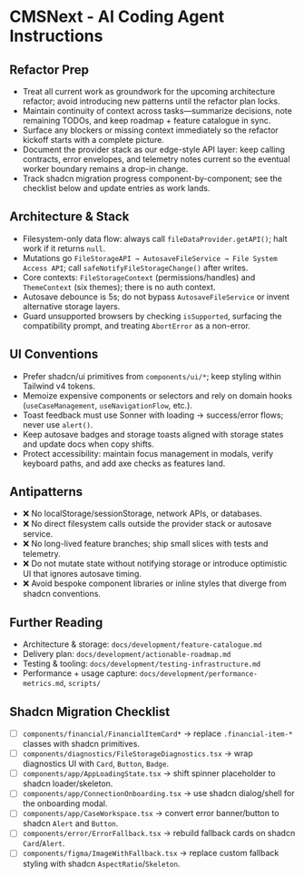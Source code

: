# CMSNext - AI Coding Agent Instructions

## Refactor Prep
- Treat all current work as groundwork for the upcoming architecture refactor; avoid introducing new patterns until the refactor plan locks.
- Maintain continuity of context across tasks—summarize decisions, note remaining TODOs, and keep roadmap + feature catalogue in sync.
- Surface any blockers or missing context immediately so the refactor kickoff starts with a complete picture.
- Document the provider stack as our edge-style API layer: keep calling contracts, error envelopes, and telemetry notes current so the eventual worker boundary remains a drop-in change.
- Track shadcn migration progress component-by-component; see the checklist below and update entries as work lands.

## Architecture & Stack
- Filesystem-only data flow: always call `fileDataProvider.getAPI()`; halt work if it returns `null`.
- Mutations go `FileStorageAPI → AutosaveFileService → File System Access API`; call `safeNotifyFileStorageChange()` after writes.
- Core contexts: `FileStorageContext` (permissions/handles) and `ThemeContext` (six themes); there is no auth context.
- Autosave debounce is 5s; do not bypass `AutosaveFileService` or invent alternative storage layers.
- Guard unsupported browsers by checking `isSupported`, surfacing the compatibility prompt, and treating `AbortError` as a non-error.

## UI Conventions
- Prefer shadcn/ui primitives from `components/ui/*`; keep styling within Tailwind v4 tokens.
- Memoize expensive components or selectors and rely on domain hooks (`useCaseManagement`, `useNavigationFlow`, etc.).
- Toast feedback must use Sonner with loading → success/error flows; never use `alert()`.
- Keep autosave badges and storage toasts aligned with storage states and update docs when copy shifts.
- Protect accessibility: maintain focus management in modals, verify keyboard paths, and add axe checks as features land.

## Antipatterns
- ❌ No localStorage/sessionStorage, network APIs, or databases.
- ❌ No direct filesystem calls outside the provider stack or autosave service.
- ❌ No long-lived feature branches; ship small slices with tests and telemetry.
- ❌ Do not mutate state without notifying storage or introduce optimistic UI that ignores autosave timing.
- ❌ Avoid bespoke component libraries or inline styles that diverge from shadcn conventions.

## Further Reading
- Architecture & storage: `docs/development/feature-catalogue.md`
- Delivery plan: `docs/development/actionable-roadmap.md`
- Testing & tooling: `docs/development/testing-infrastructure.md`
- Performance + usage capture: `docs/development/performance-metrics.md`, `scripts/`

## Shadcn Migration Checklist
- [ ] `components/financial/FinancialItemCard*` → replace `.financial-item-*` classes with shadcn primitives.
- [ ] `components/diagnostics/FileStorageDiagnostics.tsx` → wrap diagnostics UI with `Card`, `Button`, `Badge`.
- [ ] `components/app/AppLoadingState.tsx` → shift spinner placeholder to shadcn loader/skeleton.
- [ ] `components/app/ConnectionOnboarding.tsx` → use shadcn dialog/shell for the onboarding modal.
- [ ] `components/app/CaseWorkspace.tsx` → convert error banner/button to shadcn `Alert` and `Button`.
- [ ] `components/error/ErrorFallback.tsx` → rebuild fallback cards on shadcn `Card`/`Alert`.
- [ ] `components/figma/ImageWithFallback.tsx` → replace custom fallback styling with shadcn `AspectRatio`/`Skeleton`.
